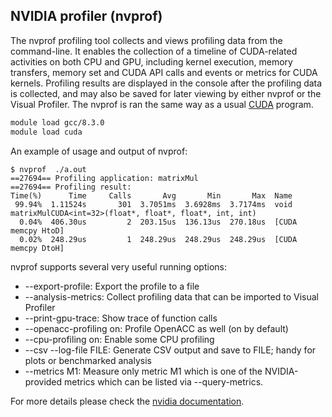 ## NVIDIA profiler (nvprof)
The nvprof profiling tool collects and views profiling data from the command-line. It enables the collection of a timeline of CUDA-related activities on both CPU and GPU, including kernel execution, memory transfers, memory set and CUDA API calls and events or metrics for CUDA kernels. Profiling results are displayed in the console after the profiling data is collected, and may also be saved for later viewing by either nvprof or the Visual Profiler. The nvprof is ran the same way as a usual [CUDA](https://docs.csc.fi/computing/running/example-job-scripts/#single-gpu) program.

```bash
module load gcc/8.3.0
module load cuda
```

An example of usage and output of nvprof:
```
$ nvprof  ./a.out
==27694== Profiling application: matrixMul
==27694== Profiling result:
Time(%)      Time     Calls       Avg       Min       Max  Name
 99.94%  1.11524s       301  3.7051ms  3.6928ms  3.7174ms  void matrixMulCUDA<int=32>(float*, float*, float*, int, int)
  0.04%  406.30us         2  203.15us  136.13us  270.18us  [CUDA memcpy HtoD]
  0.02%  248.29us         1  248.29us  248.29us  248.29us  [CUDA memcpy DtoH]
```
nvprof supports several very useful running options:
* --export-profile: Export the profile to a file
* --analysis-metrics: Collect profiling data that can be imported to Visual Profiler
* --print-gpu-trace: Show trace of function calls
* --openacc-profiling on: Profile OpenACC as well (on by default)
* --cpu-profiling on: Enable some CPU profiling
* --csv --log-file FILE: Generate CSV output and save to FILE; handy for plots or benchmarked analysis
* --metrics M1: Measure only metric M1 which is one of the NVIDIA-provided metrics which can be listed via --query-metrics.


For more details please check the [nvidia documentation](https://docs.nvidia.com/cuda/profiler-users-guide/).
